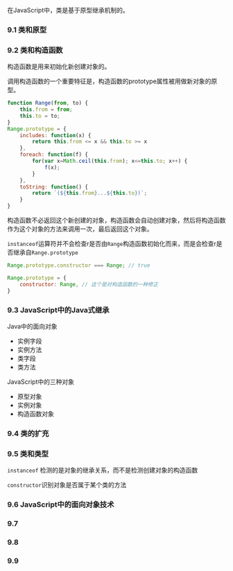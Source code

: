 在JavaScript中，类是基于原型继承机制的。

### 9.1 类和原型
 
### 9.2 类和构造函数
构造函数是用来初始化新创建对象的。

调用构造函数的一个重要特征是，构造函数的prototype属性被用做新对象的原型。

```js
function Range(from, to) {
    this.from = from;
    this.to = to;
}
Range.prototype = {
    includes: function(x) {
        return this.from <= x && this.to >= x
    },
    foreach: function(f) {
        for(var x=Math.ceil(this.from); x<=this.to; x++) {
            f(x);
        }
    },
    toString: function() {
        return `(${this.from}...${this.to})`;
    }
}
```

构造函数不必返回这个新创建的对象，构造函数会自动创建对象，然后将构造函数作为这个对象的方法来调用一次，最后返回这个对象。

`instanceof`运算符并不会检查r是否由`Range`构造函数初始化而来，而是会检查r是否继承自`Range.prototype`

```js
Range.prototype.constructor === Range; // true

Range.prototype = {
    constructor: Range, // 这个是对构造函数的一种修正
}
```

### 9.3 JavaScript中的Java式继承
Java中的面向对象
- 实例字段
- 实例方法
- 类字段
- 类方法

JavaScript中的三种对象
- 原型对象
- 实例对象
- 构造函数对象

### 9.4 类的扩充

### 9.5 类和类型
`instanceof` 检测的是对象的继承关系，而不是检测创建对象的构造函数

`constructor`识别对象是否属于某个类的方法

### 9.6 JavaScript中的面向对象技术


### 9.7 
### 9.8 
### 9.9